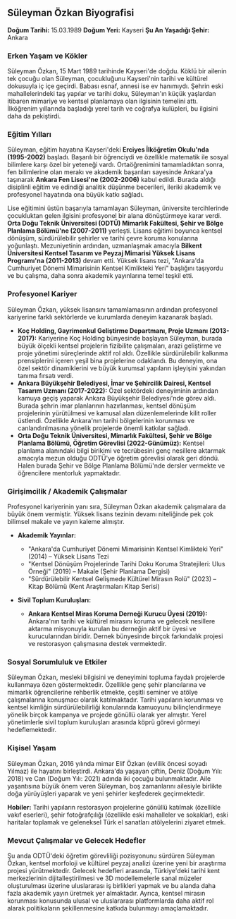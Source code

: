 ## Süleyman Özkan Biyografisi

**Doğum Tarihi:** 15.03.1989
**Doğum Yeri:** Kayseri
**Şu An Yaşadığı Şehir:** Ankara

### Erken Yaşam ve Kökler

Süleyman Özkan, 15 Mart 1989 tarihinde Kayseri'de doğdu. Köklü bir ailenin tek çocuğu olan Süleyman, çocukluğunu Kayseri'nin tarihi ve kültürel dokusuyla iç içe geçirdi. Babası esnaf, annesi ise ev hanımıydı. Şehrin eski mahallelerindeki taş yapılar ve tarihi doku, Süleyman'ın küçük yaşlardan itibaren mimariye ve kentsel planlamaya olan ilgisinin temelini attı. İlköğrenim yıllarında başladığı yerel tarih ve coğrafya kulüpleri, bu ilgisini daha da pekiştirdi.

### Eğitim Yılları

Süleyman, eğitim hayatına Kayseri'deki **Erciyes İlköğretim Okulu'nda (1995-2002)** başladı. Başarılı bir öğrenciydi ve özellikle matematik ile sosyal bilimlere karşı özel bir yeteneği vardı. Ortaöğrenimini tamamladıktan sonra, fen bilimlerine olan merakı ve akademik başarıları sayesinde Ankara'ya taşınarak **Ankara Fen Lisesi'ne (2002-2006)** kabul edildi. Burada aldığı disiplinli eğitim ve edindiği analitik düşünme becerileri, ileriki akademik ve profesyonel hayatında ona büyük katkı sağladı.

Lise eğitimini üstün başarıyla tamamlayan Süleyman, üniversite tercihlerinde çocukluktan gelen ilgisini profesyonel bir alana dönüştürmeye karar verdi. **Orta Doğu Teknik Üniversitesi (ODTÜ) Mimarlık Fakültesi, Şehir ve Bölge Planlama Bölümü'ne (2007-2011)** yerleşti. Lisans eğitimi boyunca kentsel dönüşüm, sürdürülebilir şehirler ve tarihi çevre koruma konularına yoğunlaştı. Mezuniyetinin ardından, uzmanlaşmak amacıyla **Bilkent Üniversitesi Kentsel Tasarım ve Peyzaj Mimarisi Yüksek Lisans Programı'na (2011-2013)** devam etti. Yüksek lisans tezi, "Ankara'da Cumhuriyet Dönemi Mimarisinin Kentsel Kimlikteki Yeri" başlığını taşıyordu ve bu çalışma, daha sonra akademik yayınlarına temel teşkil etti.

### Profesyonel Kariyer

Süleyman Özkan, yüksek lisansını tamamlamasının ardından profesyonel kariyerine farklı sektörlerde ve kurumlarda deneyim kazanarak başladı.

*   **Koç Holding, Gayrimenkul Geliştirme Departmanı, Proje Uzmanı (2013-2017):** Kariyerine Koç Holding bünyesinde başlayan Süleyman, burada büyük ölçekli kentsel projelerin fizibilite çalışmaları, arazi geliştirme ve proje yönetimi süreçlerinde aktif rol aldı. Özellikle sürdürülebilir kalkınma prensiplerini içeren yeşil bina projelerine odaklandı. Bu deneyim, ona özel sektör dinamiklerini ve büyük kurumsal yapıların işleyişini yakından tanıma fırsatı verdi.
*   **Ankara Büyükşehir Belediyesi, İmar ve Şehircilik Dairesi, Kentsel Tasarım Uzmanı (2017-2022):** Özel sektördeki deneyiminin ardından kamuya geçiş yaparak Ankara Büyükşehir Belediyesi'nde görev aldı. Burada şehrin imar planlarının hazırlanması, kentsel dönüşüm projelerinin yürütülmesi ve kamusal alan düzenlemelerinde kilit roller üstlendi. Özellikle Ankara'nın tarihi bölgelerinin korunması ve canlandırılmasına yönelik projelerde önemli katkılar sağladı.
*   **Orta Doğu Teknik Üniversitesi, Mimarlık Fakültesi, Şehir ve Bölge Planlama Bölümü, Öğretim Görevlisi (2022-Günümüz):** Kentsel planlama alanındaki bilgi birikimi ve tecrübesini genç nesillere aktarmak amacıyla mezun olduğu ODTÜ'ye öğretim görevlisi olarak geri döndü. Halen burada Şehir ve Bölge Planlama Bölümü'nde dersler vermekte ve öğrencilere mentorluk yapmaktadır.

### Girişimcilik / Akademik Çalışmalar

Profesyonel kariyerinin yanı sıra, Süleyman Özkan akademik çalışmalara da büyük önem vermiştir. Yüksek lisans tezinin devamı niteliğinde pek çok bilimsel makale ve yayın kaleme almıştır.

*   **Akademik Yayınlar:**
    *   "Ankara'da Cumhuriyet Dönemi Mimarisinin Kentsel Kimlikteki Yeri" (2014) – Yüksek Lisans Tezi
    *   "Kentsel Dönüşüm Projelerinde Tarihi Doku Koruma Stratejileri: Ulus Örneği" (2019) – Makale (Şehir Planlama Dergisi)
    *   "Sürdürülebilir Kentsel Gelişmede Kültürel Mirasın Rolü" (2023) – Kitap Bölümü (Kent Araştırmaları Kitap Serisi)

*   **Sivil Toplum Kuruluşları:**
    *   **Ankara Kentsel Miras Koruma Derneği Kurucu Üyesi (2019):** Ankara'nın tarihi ve kültürel mirasını koruma ve gelecek nesillere aktarma misyonuyla kurulan bu derneğin aktif bir üyesi ve kurucularından biridir. Dernek bünyesinde birçok farkındalık projesi ve restorasyon çalışmasına destek vermektedir.

### Sosyal Sorumluluk ve Etkiler

Süleyman Özkan, mesleki bilgisini ve deneyimini topluma faydalı projelerde kullanmaya özen göstermektedir. Özellikle genç şehir plancılarına ve mimarlık öğrencilerine rehberlik etmekte, çeşitli seminer ve atölye çalışmalarına konuşmacı olarak katılmaktadır. Tarihi yapıların korunması ve kentsel kimliğin sürdürülebilirliği konularında kamuoyunu bilinçlendirmeye yönelik birçok kampanya ve projede gönüllü olarak yer almıştır. Yerel yönetimlerle sivil toplum kuruluşları arasında köprü görevi görmeyi hedeflemektedir.

### Kişisel Yaşam

Süleyman Özkan, 2016 yılında mimar Elif Özkan (evlilik öncesi soyadı Yılmaz) ile hayatını birleştirdi. Ankara'da yaşayan çiftin, Deniz (Doğum Yılı: 2018) ve Can (Doğum Yılı: 2021) adında iki çocuğu bulunmaktadır. Aile yaşantısına büyük önem veren Süleyman, boş zamanlarını ailesiyle birlikte doğa yürüyüşleri yaparak ve yeni şehirler keşfederek geçirmektedir.

**Hobiler:** Tarihi yapıların restorasyon projelerine gönüllü katılmak (özellikle vakıf eserleri), şehir fotoğrafçılığı (özellikle eski mahalleler ve sokaklar), eski haritalar toplamak ve geleneksel Türk el sanatları atölyelerini ziyaret etmek.

### Mevcut Çalışmalar ve Gelecek Hedefler

Şu anda ODTÜ'deki öğretim görevliliği pozisyonunu sürdüren Süleyman Özkan, kentsel morfoloji ve kültürel peyzaj analizi üzerine yeni bir araştırma projesi yürütmektedir. Gelecek hedefleri arasında, Türkiye'deki tarihi kent merkezlerinin dijitalleştirilmesi ve 3D modellemelerle sanal müzeler oluşturulması üzerine uluslararası iş birlikleri yapmak ve bu alanda daha fazla akademik yayın üretmek yer almaktadır. Ayrıca, kentsel mirasın korunması konusunda ulusal ve uluslararası platformlarda daha aktif rol alarak politikaların şekillenmesine katkıda bulunmayı amaçlamaktadır.